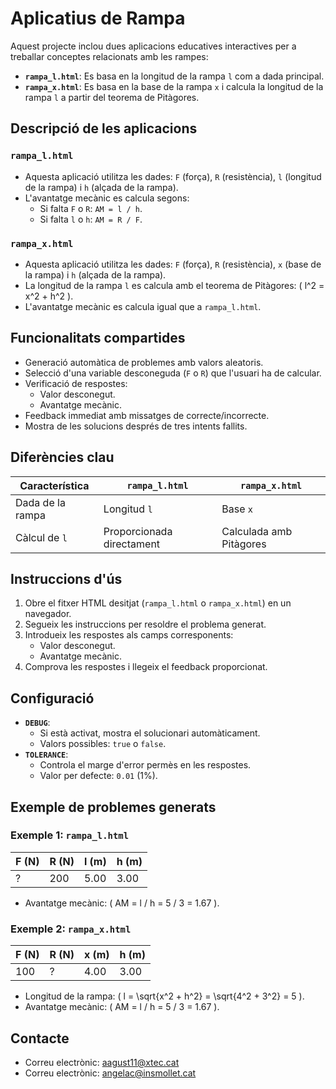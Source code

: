 # Aplicatius de Rampa

Aquest projecte inclou dues aplicacions educatives interactives per a treballar conceptes relacionats amb les rampes:
- **`rampa_l.html`**: Es basa en la longitud de la rampa `l` com a dada principal.
- **`rampa_x.html`**: Es basa en la base de la rampa `x` i calcula la longitud de la rampa `l` a partir del teorema de Pitàgores.

## Descripció de les aplicacions
### `rampa_l.html`
- Aquesta aplicació utilitza les dades: `F` (força), `R` (resistència), `l` (longitud de la rampa) i `h` (alçada de la rampa).
- L'avantatge mecànic es calcula segons:
  - Si falta `F` o `R`: `AM = l / h`.
  - Si falta `l` o `h`: `AM = R / F`.

### `rampa_x.html`
- Aquesta aplicació utilitza les dades: `F` (força), `R` (resistència), `x` (base de la rampa) i `h` (alçada de la rampa).
- La longitud de la rampa `l` es calcula amb el teorema de Pitàgores: \( l^2 = x^2 + h^2 \).
- L'avantatge mecànic es calcula igual que a `rampa_l.html`.

## Funcionalitats compartides
- Generació automàtica de problemes amb valors aleatoris.
- Selecció d'una variable desconeguda (`F` o `R`) que l'usuari ha de calcular.
- Verificació de respostes:
  - Valor desconegut.
  - Avantatge mecànic.
- Feedback immediat amb missatges de correcte/incorrecte.
- Mostra de les solucions després de tres intents fallits.

## Diferències clau
| Característica          | `rampa_l.html`         | `rampa_x.html`         |
|-------------------------|------------------------|------------------------|
| Dada de la rampa       | Longitud `l`          | Base `x`               |
| Càlcul de `l`          | Proporcionada directament | Calculada amb Pitàgores |

## Instruccions d'ús
1. Obre el fitxer HTML desitjat (`rampa_l.html` o `rampa_x.html`) en un navegador.
2. Segueix les instruccions per resoldre el problema generat.
3. Introdueix les respostes als camps corresponents:
   - Valor desconegut.
   - Avantatge mecànic.
4. Comprova les respostes i llegeix el feedback proporcionat.

## Configuració
- **`DEBUG`**:
  - Si està activat, mostra el solucionari automàticament.
  - Valors possibles: `true` o `false`.
- **`TOLERANCE`**:
  - Controla el marge d'error permès en les respostes.
  - Valor per defecte: `0.01` (1%).

## Exemple de problemes generats
### Exemple 1: `rampa_l.html`
| F (N) | R (N) | l (m) | h (m) |
|-------|-------|-------|-------|
| ?     | 200   | 5.00  | 3.00  |
- Avantatge mecànic: \( AM = l / h = 5 / 3 = 1.67 \).

### Exemple 2: `rampa_x.html`
| F (N) | R (N) | x (m) | h (m) |
|-------|-------|-------|-------|
| 100   | ?     | 4.00  | 3.00  |
- Longitud de la rampa: \( l = \sqrt{x^2 + h^2} = \sqrt{4^2 + 3^2} = 5 \).
- Avantatge mecànic: \( AM = l / h = 5 / 3 = 1.67 \).

## Contacte
- Correu electrònic: aagust11@xtec.cat
- Correu electrònic: angelac@insmollet.cat

